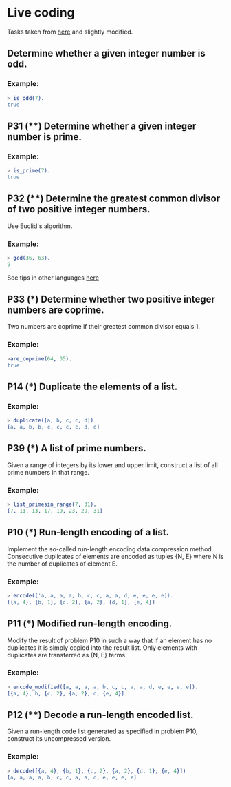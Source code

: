 # Live coding

Tasks taken from [here](http://aperiodic.net/phil/scala/s-99/) and slightly modified.

## Determine whether a given integer number is odd.

### Example:

```erlang
> is_odd(7).
true
```


## P31 (**) Determine whether a given integer number is prime.

### Example:

```erlang
> is_prime(7).
true
```

## P32 (**) Determine the greatest common divisor of two positive integer numbers.
Use Euclid's algorithm.

### Example:

```erlang
> gcd(36, 63).
9
```
See tips in other languages [here](https://github.com/aleklisi/School-of-Erlang/blob/master/SecondClasses/gcd/README.md)

## P33 (*) Determine whether two positive integer numbers are coprime.
Two numbers are coprime if their greatest common divisor equals 1.

### Example:

```erlang
>are_coprime(64, 35).
true
```

## P14 (*) Duplicate the elements of a list.

### Example:

```erlang
> duplicate([a, b, c, c, d])
[a, a, b, b, c, c, c, c, d, d]
```

## P39 (*) A list of prime numbers.
Given a range of integers by its lower and upper limit, construct a list of all prime numbers in that range.

### Example:

```erlang
> list_primesin_range(7, 31).
[7, 11, 13, 17, 19, 23, 29, 31]
```

## P10 (*) Run-length encoding of a list.
Implement the so-called run-length encoding data compression method. Consecutive duplicates of elements are encoded as tuples {N, E} where N is the number of duplicates of element E.

### Example:

```erlang
> encode(['a, a, a, a, b, c, c, a, a, d, e, e, e, e]).
[{a, 4}, {b, 1}, {c, 2}, {a, 2}, {d, 1}, {e, 4}]
```

## P11 (*) Modified run-length encoding.
Modify the result of problem P10 in such a way that if an element has no duplicates it is simply copied into the result list. Only elements with duplicates are transferred as {N, E} terms.

### Example:

```erlang
> encode_modified([a, a, a, a, b, c, c, a, a, d, e, e, e, e]).
[{a, 4}, b, {c, 2}, {a, 2}, d, {e, 4}]
```

## P12 (**) Decode a run-length encoded list.
Given a run-length code list generated as specified in problem P10, construct its uncompressed version.

### Example:

```erlang
> decode([{a, 4}, {b, 1}, {c, 2}, {a, 2}, {d, 1}, {e, 4}])
[a, a, a, a, b, c, c, a, a, d, e, e, e, e]
```
